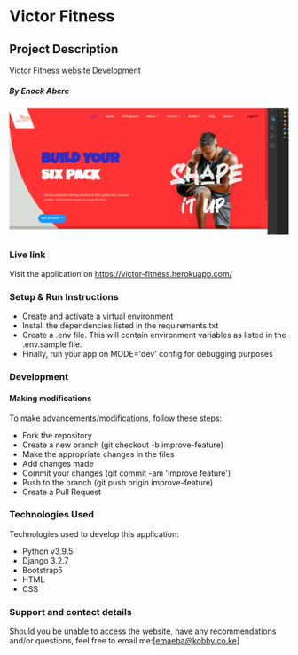 # Victor Fitness
## Project Description
Victor Fitness website Development

##### By Enock Abere 

![views](static/img/1.png)

### Live link
Visit the application on https://victor-fitness.herokuapp.com/ 
### Setup & Run Instructions
- Create and activate a virtual environment
- Install the dependencies listed in the requirements.txt
- Create a .env file. This will contain environment variables as listed in the .env.sample file.
- Finally, run your app on MODE='dev' config for debugging purposes
### Development
#### Making modifications
To make advancements/modifications, follow these steps:
- Fork the repository
- Create a new branch (git checkout -b improve-feature)
- Make the appropriate changes in the files
- Add changes made
- Commit your changes (git commit -am 'Improve feature')
- Push to the branch (git push origin improve-feature)
- Create a Pull Request
### Technologies Used
Technologies used to develop this application:
- Python v3.9.5
- Django 3.2.7
- Bootstrap5
- HTML
- CSS
### Support and contact details
Should you be unable to access the website, have any recommendations and/or questions, feel free to email me:[emaeba@kobby.co.ke]
